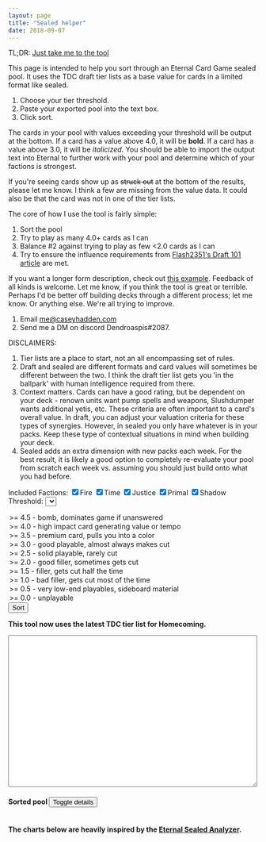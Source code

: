 ```yaml
---
layout: page
title: "Sealed helper"
date: 2018-09-07
---
```


TL;DR: [Just take me to the tool](#tool)

This page is intended to help you sort through an Eternal Card Game
sealed pool. It uses the TDC draft tier lists as a base value for cards
in a limited format like sealed.

1. Choose your tier threshold.
2. Paste your exported pool into the text box.
3. Click sort.

The cards in your pool with values exceeding your threshold will be
output at the bottom. If a card has a value above 4.0, it will be
<strong>bold</strong>. If a card has a value above 3.0, it will be
<em>italicized</em>. You should be able to import the output text
into Eternal to further work with your pool and determine which of
your factions is strongest.

If you're seeing cards show up as <strike>struck out</strike> at the
bottom of the results, please let me know. I think a few are missing
from the value data. It could also be that the card was not in one
of the tier lists.

The core of how I use the tool is fairly simple:

1. Sort the pool
2. Try to play as many 4.0+ cards as I can
3. Balance #2 against trying to play as few <2.0 cards as I can
4. Try to ensure the influence requirements from [Flash2351's Draft 101 article](https://www.a-space-games.com/drafting-101-part-2-building-the-deck)
   are met.

If you want a longer form description, check out [this example](/eternal/sealed-example).
Feedback of all kinds is welcome. Let me know, if you think the tool
is great or terrible. Perhaps I'd be better off building decks through
a different process; let me know. Or anything else. We're all trying
to improve.

1. Email me@caseyhadden.com
2. Send me a DM on discord Dendroaspis#2087.

DISCLAIMERS:

1. Tier lists are a place to start, not an all encompassing set of rules.
2. Draft and sealed are different formats and card values will
sometimes be different between the two. I think the draft tier list
gets you 'in the ballpark' with human intelligence required from there.
3. Context matters. Cards can have a good rating, but be dependent on your
deck - renown units want pump spells and weapons, Slushdumper wants additional
yetis, etc. These criteria are often important to a card's overall value. In
draft, you can adjust your valuation criteria for these types of synergies.
However, in sealed you only have whatever is in your packs. Keep these type
of contextual situations in mind when building your deck.
4. Sealed adds an extra dimension with new packs each week. For the best
result, it is likely a good option to completely re-evaluate your pool
from scratch each week vs. assuming you should just build onto what you
had before.

<a id="tool"></a>Included Factions: <input type="checkbox" id="fire" value="F" checked><label for="fire">Fire</label>
<input type="checkbox" id="time" value="T" checked><label for="time">Time</label>
<input type="checkbox" id="justice" value="J" checked><label for="justice">Justice</label>
<input type="checkbox" id="primal" value="P" checked><label for="primal">Primal</label>
<input type="checkbox" id="shadow" value="S" checked><label for="shadow">Shadow</label>
<br/>Threshold:
<select id="threshold">
  <option value="4.5">&gt;= 4.5 - bomb, dominates game if unanswered</option>
  <option value="4.0">&gt;= 4.0 - high impact card generating value or tempo</option>
  <option value="3.5">&gt;= 3.5 - premium card, pulls you into a color</option>
  <option value="3.0" selected="true">&gt;= 3.0 - good playable, almost always makes cut</option>
  <option value="2.5">&gt;= 2.5 - solid playable, rarely cut</option>
  <option value="2.0">&gt;= 2.0 - good filler, sometimes gets cut</option>
  <option value="1.5">&gt;= 1.5 - filler, gets cut half the time</option>
  <option value="1.0">&gt;= 1.0 - bad filler, gets cut most of the time</option>
  <option value="0.5">&gt;= 0.5 - very low-end playables, sideboard material</option>
  <option value="0.0">&gt;= 0.0 - unplayable</option>
</select>
<input type="button" value="Sort" onclick="sort()"></input>


<strong>This tool now uses the latest TDC tier list for Homecoming.</strong>

<textarea cols="60" rows="20" id="pool"></textarea>

<h4>Sorted pool <input type="button" value="Toggle details" onclick="toggleExtra()"></input></h4>

<div id="result">
</div>

<br/>
<strong>The charts below are heavily inspired by the
<a href="https://eternalsealed.surge.sh/">Eternal Sealed Analyzer</a>.</strong>

<canvas id="monoChart">
</canvas>

<br/>
<canvas id="dualChart">
</canvas>

<script type="text/javascript">
var cardsAndValues = []
$.getJSON("/eternal/cards-and-values.json", function(data) {
    $.each(data, function(index, value) {
        cardsAndValues.push(value)
    })
})

var monoChart, dualChart

function sort() {
    $("#result").empty()
    pool = []
    lines = $('#pool').val().trim().split("\n");
    $.each(lines, function() {
        values = this.split("(");
        numberOfAndName = values[0]
        numberOfCards = parseInt(numberOfAndName.charAt(0))
        cardName = numberOfAndName.substring(2).trim()
        setAndNumber = values[1]
        result = scanf(setAndNumber, "Set%d #%d)")
        card = {
            numberOfCards: numberOfCards,
            name: cardName,
            set: result[0],
            cardNumber: result[1]
        }
        for (i = 0; i < numberOfCards; i++) {
            pool.push(card)
        }
    })

    valuedPool = []
    notFoundPool = []
    $.each(pool, function(index, value) {
        card = findCard(value)
        if (!$.isEmptyObject(card)) {
            valuedPool.push(card)
        } else {
          notFoundPool.push(value)
        }
    })

    valuedPool.sort(SortByValue).reverse()

    requestedInfluence = []
    $.each($("input:checked"), function(index, value) {
      requestedInfluence.push(value.value)
    })

    let fire = {
      unit: 0,
      spell: 0,
      attachment: 0,
      name: "Fire",
    }, time =  {
      unit: 0,
      spell: 0,
      attachment: 0,
      name: "Time",
    }, justice =  {
      unit: 0,
      spell: 0,
      attachment: 0,
      name: "Justice",
    }, primal = {
      unit: 0,
      spell: 0,
      attachment: 0,
      name: "Primal",
    }, shadow = {
      unit: 0,
      spell: 0,
      attachment: 0,
      name: "Shadow",
    }, rakano = {
      unit: 0,
      spell: 0,
      attachment: 0,
      name: "Rakano",
    }, argenport = {
      unit: 0,
      spell: 0,
      attachment: 0,
      name: "Argenport",
    }, hooru = {
      unit: 0,
      spell: 0,
      attachment: 0,
      name: "Hooru",
    }, combrei = {
      unit: 0,
      spell: 0,
      attachment: 0,
      name: "Combrei",
    }, stonescar = {
      unit: 0,
      spell: 0,
      attachment: 0,
      name: "Stonescar",
    }, skycrag = {
      unit: 0,
      spell: 0,
      attachment: 0,
      name: "Skycrag",
    }, praxis = {
      unit: 0,
      spell: 0,
      attachment: 0,
      name: "Praxis",
    }, feln = {
      unit: 0,
      spell: 0,
      attachment: 0,
      name: "Feln",
    }, xenan = {
      unit: 0,
      spell: 0,
      attachment: 0,
      name: "Xenan",
    }, elysian = {
      unit: 0,
      spell: 0,
      attachment: 0,
      name: "Elysian",
    };

    threshold = $("#threshold").val()
    tableContent = "<table id='sort_results'>"
    $.each(valuedPool, function(index, value) {
        cardInfluence = makeUnique(value.Influence)
        influenceDiff = cardInfluence.filter(x => !requestedInfluence.includes(x))
        influenceString = cardInfluence.join("")
        if (value.LimitedValue >= threshold && influenceDiff.length == 0) {
            output = "1 " + value.Name + " (Set" + value.SetNumber + " #" + value.EternalID + ")"
            if (value.LimitedValue >= 4.0) {
                output = "<strong>" + output + "</strong>"
            } else if (value.LimitedValue >= 3.0) {
                output = "<em>" + output + "</em>"
            }
            tableContent += "<tr>"
            tableContent += "<td class='card_data'>" + output + "</td>"
            tableContent += "<td style='padding-left: 10px' class='influence_data'>" + value.Influence + "</td>"
            tableContent += "<td style='padding-left: 10px' class='value_data'>" + value.LimitedValue + "</td>"
            tableContent += "</tr>"
            // update our counts for charts
            switch (influenceString) {
              case "F":
                updateCounts(fire, value)
                break;
              case "T":
                updateCounts(time, value)
                break;
              case "J":
                updateCounts(justice, value)
                break;
              case "P":
                updateCounts(primal, value)
                break;
              case "S":
                updateCounts(shadow, value)
                break;
              case "FJ":
                updateCounts(rakano, value)
                break;
              case "JS":
                updateCounts(argenport, value)
                break;
              case "JP":
                updateCounts(hooru, value)
                break;
              case "TJ":
                updateCounts(combrei, value)
                break;
              case "FS":
                updateCounts(stonescar, value)
                break;
              case "FP":
                updateCounts(skycrag, value)
                break;
              case "FT":
                updateCounts(praxis, value)
                break;
              case "PS":
                updateCounts(feln, value)
                break;
              case "TS":
                updateCounts(xenan, value)
                break;
              case "TP":
                updateCounts(elysian, value)
                break;
            }
        }
    })
    tableContent += "</table>"
    $("#result").append(tableContent)
    toggleExtra() // hide to start

    if (monoChart) {
      monoChart.destroy()
    }
    monoChart = new Chart($("#monoChart"), {
        type: "bar",
        data: {
            labels: ["Fire", "Time", "Justice", "Primal", "Shadow"],
            datasets: [
                {
                    label: "Unit",
                    data: [
                        fire.unit,
                        time.unit,
                        justice.unit,
                        primal.unit,
                        shadow.unit,
                    ],
                    backgroundColor: [
                        "rgba(255,99,132,0.6)",
                        "rgba(255, 206, 86, 0.6)",
                        "rgba(75, 192, 192, 0.6)",
                        "rgba(54, 162, 235, 0.6)",
                        "rgba(153, 102, 255, 0.6)",
                    ],
                    borderColor: [
                        "rgba(255,99,132,1)",
                        "rgba(255, 206, 86, 1)",
                        "rgba(75, 192, 192, 1)",
                        "rgba(54, 162, 235, 1)",
                        "rgba(153, 102, 255, 1)",
                    ],
                    borderWidth: 1,
                },
                {
                    label: "Spell",
                    data: [
                        fire.spell,
                        time.spell,
                        justice.spell,
                        primal.spell,
                        shadow.spell,
                    ],
                    backgroundColor: [
                        "rgba(255,99,132,0.4)" /*R*/,
                        "rgba(255, 206, 86, 0.4)" /*W*/,
                        "rgba(75, 192, 192, 0.4)" /*G*/,
                        "rgba(54, 162, 235, 0.4)" /*U*/,
                        "rgba(153, 102, 255, 0.4)" /*B*/,
                    ],
                    borderColor: [
                        "rgba(255,99,132,1)",
                        "rgba(255, 206, 86, 1)",
                        "rgba(75, 192, 192, 1)",
                        "rgba(54, 162, 235, 1)",
                        "rgba(153, 102, 255, 1)",
                    ],
                    borderWidth: 1,
                },
                {
                    label: "Attachment",
                    data: [
                        fire.attachment,
                        time.attachment,
                        justice.attachment,
                        primal.attachment,
                        shadow.attachment,
                    ],
                    backgroundColor: [
                        "rgba(255,99,132,0.2)" /*R*/,
                        "rgba(255, 206, 86, 0.2)" /*W*/,
                        "rgba(75, 192, 192, 0.2)" /*G*/,
                        "rgba(54, 162, 235, 0.2)" /*U*/,
                        "rgba(153, 102, 255, 0.2)" /*B*/,
                    ],
                    borderColor: [
                        "rgba(255,99,132,1)",
                        "rgba(255, 206, 86, 1)",
                        "rgba(75, 192, 192, 1)",
                        "rgba(54, 162, 235, 1)",
                        "rgba(153, 102, 255, 1)",
                    ],
                    borderWidth: 1,
                },
            ],
        },
        options: {
            legend: {
                display: false,
            },
            scales: {
                xAxes: [
                    {
                        stacked: true,
                        ticks: {
                            autoSkip: false,
                        },
                    },
                ],
                yAxes: [
                    {
                        stacked: true,
                        ticks: {
                            beginAtZero: true,
                        },
                    },
                ],
            },
        },
    });

    if (dualChart) {
      dualChart.destroy()
    }
    dualChart = new Chart($("#dualChart"), {
        type: "bar",
        data: {
            labels: [
                "Rakano",
                "Argenport",
                "Hooru",
                "Combrei",
                "Stonescar",
                "Skycrag",
                "Praxis",
                "Feln",
                "Xenan",
                "Elysian",
            ],
            datasets: [
                {
                    label: "Units - Mono 1",
                    data: [
                        fire.unit,
                        justice.unit,
                        justice.unit,
                        justice.unit,
                        fire.unit,
                        fire.unit,
                        fire.unit,
                        primal.unit,
                        shadow.unit,
                        primal.unit,
                    ],
                    backgroundColor: [
                        "rgba(255,99,132,0.6)", //Fire
                        "rgba(75, 192, 192, 0.6)", //Justice
                        "rgba(75, 192, 192, 0.6)",
                        "rgba(75, 192, 192, 0.6)",
                        "rgba(255,99,132,0.6)",
                        "rgba(255,99,132,0.6)",
                        "rgba(255,99,132,0.6)",
                        "rgba(54, 162, 235, 0.6)", //Primal
                        "rgba(153, 102, 255, 0.6)", //Shadow
                        "rgba(54, 162, 235, 0.6)",
                    ],
                    borderColor: [
                        "rgba(255,99,132,1)",
                        "rgba(75, 192, 192, 1)",
                        "rgba(75, 192, 192, 1)",
                        "rgba(75, 192, 192, 1)",
                        "rgba(255,99,132,1)",
                        "rgba(255,99,132,1)",
                        "rgba(255,99,132,1)",
                        "rgba(54, 162, 235,14)",
                        "rgba(153, 102, 255, 1)",
                        "rgba(54, 162, 235,14)",
                    ],
                    borderWidth: 1,
                },
                {
                    label: "Units - Mono 2",
                    data: [
                        justice.unit,
                        shadow.unit,
                        primal.unit,
                        time.unit,
                        shadow.unit,
                        primal.unit,
                        time.unit,
                        shadow.unit,
                        time.unit,
                        time.unit,
                    ],
                    backgroundColor: [
                        "rgba(75, 192, 192, 0.6)" /*G*/,
                        "rgba(153, 102, 255,0.6)" /*B*/,
                        "rgba(54, 162, 235, 0.6)" /*U*/,
                        "rgba(255, 206, 86, 0.6)" /*W*/,
                        "rgba(153, 102, 255,0.6)" /*B*/,
                        "rgba(54, 162, 235, 0.6)" /*U*/,
                        "rgba(255, 206, 86, 0.6)" /*W*/,
                        "rgba(153, 102, 255,0.6)" /*B*/,
                        "rgba(255, 206, 86, 0.6)" /*W*/,
                        "rgba(255, 206, 86, 0.6)" /*W*/,
                    ],
                    borderColor: [
                        "rgba(75, 192, 192, 1)" /*G*/,
                        "rgba(153, 102, 255, 1)" /*B*/,
                        "rgba(54, 162, 235, 1)" /*U*/,
                        "rgba(255, 206, 86, 1)" /*W*/,
                        "rgba(153, 102, 255, 1)" /*B*/,
                        "rgba(54, 162, 235, 1)" /*U*/,
                        "rgba(255, 206, 86, 1)" /*W*/,
                        "rgba(153, 102, 255, 1)" /*B*/,
                        "rgba(255, 206, 86, 1)" /*W*/,
                        "rgba(255, 206, 86,12)" /*W*/,
                    ],
                    borderWidth: 1,
                },
                {
                    label: "Spells - Mono 1",
                    data: [
                        fire.spell,
                        justice.spell,
                        justice.spell,
                        justice.spell,
                        fire.spell,
                        fire.spell,
                        fire.spell,
                        primal.spell,
                        shadow.spell,
                        primal.spell,
                    ],
                    backgroundColor: [
                        "rgba(255,99,132,0.4)", //Fire
                        "rgba(75, 192, 192, 0.4)", //Justice
                        "rgba(75, 192, 192, 0.4)",
                        "rgba(75, 192, 192, 0.4)",
                        "rgba(255,99,132,0.4)",
                        "rgba(255,99,132,0.4)",
                        "rgba(255,99,132,0.4)",
                        "rgba(54, 162, 235, 0.4)", //Primal
                        "rgba(153, 102, 255, 0.4)", //Shadow
                        "rgba(54, 162, 235, 0.4)",
                    ],
                    borderColor: [
                        "rgba(255,99,132,1)",
                        "rgba(75, 192, 192, 1)",
                        "rgba(75, 192, 192, 1)",
                        "rgba(75, 192, 192, 1)",
                        "rgba(255,99,132,1)",
                        "rgba(255,99,132,1)",
                        "rgba(255,99,132,1)",
                        "rgba(54, 162, 235,14)",
                        "rgba(153, 102, 255, 1)",
                        "rgba(54, 162, 235,14)",
                    ],
                    borderWidth: 1,
                },
                {
                    label: "Spells - Mono 2",
                    data: [
                        justice.spell,
                        shadow.spell,
                        primal.spell,
                        time.spell,
                        shadow.spell,
                        primal.spell,
                        time.spell,
                        shadow.spell,
                        time.spell,
                        time.spell,
                    ],
                    backgroundColor: [
                        "rgba(75, 192, 192, 0.4)" /*G*/,
                        "rgba(153, 102, 255,0.4)" /*B*/,
                        "rgba(54, 162, 235, 0.4)" /*U*/,
                        "rgba(255, 206, 86, 0.4)" /*W*/,
                        "rgba(153, 102, 255,0.4)" /*B*/,
                        "rgba(54, 162, 235, 0.4)" /*U*/,
                        "rgba(255, 206, 86, 0.4)" /*W*/,
                        "rgba(153, 102, 255,0.4)" /*B*/,
                        "rgba(255, 206, 86, 0.4)" /*W*/,
                        "rgba(255, 206, 86, 0.4)" /*W*/,
                    ],
                    borderColor: [
                        "rgba(75, 192, 192, 1)" /*G*/,
                        "rgba(153, 102, 255, 1)" /*B*/,
                        "rgba(54, 162, 235, 1)" /*U*/,
                        "rgba(255, 206, 86, 1)" /*W*/,
                        "rgba(153, 102, 255, 1)" /*B*/,
                        "rgba(54, 162, 235, 1)" /*U*/,
                        "rgba(255, 206, 86, 1)" /*W*/,
                        "rgba(153, 102, 255, 1)" /*B*/,
                        "rgba(255, 206, 86, 1)" /*W*/,
                        "rgba(255, 206, 86,12)" /*W*/,
                    ],
                    borderWidth: 1,
                },
                {
                    label: "Attachments - Mono 1",
                    data: [
                        fire.attachment,
                        justice.attachment,
                        justice.attachment,
                        justice.attachment,
                        fire.attachment,
                        fire.attachment,
                        fire.attachment,
                        primal.attachment,
                        shadow.attachment,
                        primal.attachment,
                    ],
                    backgroundColor: [
                        "rgba(255,99,132,0.2)", //Fire
                        "rgba(75, 192, 192, 0.2)", //Justice
                        "rgba(75, 192, 192, 0.2)",
                        "rgba(75, 192, 192, 0.2)",
                        "rgba(255,99,132,0.2)",
                        "rgba(255,99,132,0.2)",
                        "rgba(255,99,132,0.2)",
                        "rgba(54, 162, 235, 0.2)", //Primal
                        "rgba(153, 102, 255, 0.2)", //Shadow
                        "rgba(54, 162, 235, 0.2)",
                    ],
                    borderColor: [
                        "rgba(255,99,132,1)",
                        "rgba(75, 192, 192, 1)",
                        "rgba(75, 192, 192, 1)",
                        "rgba(75, 192, 192, 1)",
                        "rgba(255,99,132,1)",
                        "rgba(255,99,132,1)",
                        "rgba(255,99,132,1)",
                        "rgba(54, 162, 235,14)",
                        "rgba(153, 102, 255, 1)",
                        "rgba(54, 162, 235,14)",
                    ],
                    borderWidth: 1,
                },
                {
                    label: "Attachments - Mono 2",
                    data: [
                        justice.attachment,
                        shadow.attachment,
                        primal.attachment,
                        time.attachment,
                        shadow.attachment,
                        primal.attachment,
                        time.attachment,
                        shadow.attachment,
                        time.attachment,
                        time.attachment,
                    ],
                    backgroundColor: [
                        "rgba(75, 192, 192, 0.2)" /*G*/,
                        "rgba(153, 102, 255,0.2)" /*B*/,
                        "rgba(54, 162, 235, 0.2)" /*U*/,
                        "rgba(255, 206, 86, 0.2)" /*W*/,
                        "rgba(153, 102, 255,0.2)" /*B*/,
                        "rgba(54, 162, 235, 0.2)" /*U*/,
                        "rgba(255, 206, 86, 0.2)" /*W*/,
                        "rgba(153, 102, 255,0.2)" /*B*/,
                        "rgba(255, 206, 86, 0.2)" /*W*/,
                        "rgba(255, 206, 86, 0.2)" /*W*/,
                    ],
                    borderColor: [
                        "rgba(75, 192, 192, 1)" /*G*/,
                        "rgba(153, 102, 255, 1)" /*B*/,
                        "rgba(54, 162, 235, 1)" /*U*/,
                        "rgba(255, 206, 86, 1)" /*W*/,
                        "rgba(153, 102, 255, 1)" /*B*/,
                        "rgba(54, 162, 235, 1)" /*U*/,
                        "rgba(255, 206, 86, 1)" /*W*/,
                        "rgba(153, 102, 255, 1)" /*B*/,
                        "rgba(255, 206, 86, 1)" /*W*/,
                        "rgba(255, 206, 86,12)" /*W*/,
                    ],
                    borderWidth: 1,
                },
                {
                    label: "Units - Dual",
                    data: [
                        rakano.unit,
                        argenport.unit,
                        hooru.unit,
                        combrei.unit,
                        stonescar.unit,
                        skycrag.unit,
                        praxis.unit,
                        feln.unit,
                        xenan.unit,
                        elysian.unit,
                    ],
                    backgroundColor: [
                        "rgba(75, 75, 75, 0.6)" /*Gray*/,
                        "rgba(75, 75, 75, 0.6)" /*Gray*/,
                        "rgba(75, 75, 75, 0.6)" /*Gray*/,
                        "rgba(75, 75, 75, 0.6)" /*Gray*/,
                        "rgba(75, 75, 75, 0.6)" /*Gray*/,
                        "rgba(75, 75, 75, 0.6)" /*Gray*/,
                        "rgba(75, 75, 75, 0.6)" /*Gray*/,
                        "rgba(75, 75, 75, 0.6)" /*Gray*/,
                        "rgba(75, 75, 75, 0.6)" /*Gray*/,
                        "rgba(75, 75, 75, 0.6)" /*Gray*/,
                    ],
                    borderColor: [
                        "rgba(75, 75, 75, 1)" /*Gray*/,
                        "rgba(75, 75, 75, 1)" /*Gray*/,
                        "rgba(75, 75, 75, 1)" /*Gray*/,
                        "rgba(75, 75, 75, 1)" /*Gray*/,
                        "rgba(75, 75, 75, 1)" /*Gray*/,
                        "rgba(75, 75, 75, 1)" /*Gray*/,
                        "rgba(75, 75, 75, 1)" /*Gray*/,
                        "rgba(75, 75, 75, 1)" /*Gray*/,
                        "rgba(75, 75, 75, 1)" /*Gray*/,
                        "rgba(75, 75, 75, 1)" /*Gray*/,
                    ],
                    borderWidth: 1,
                },
                {
                    label: "Spells - Dual",
                    data: [
                        rakano.spell,
                        argenport.spell,
                        hooru.spell,
                        combrei.spell,
                        stonescar.spell,
                        skycrag.spell,
                        praxis.spell,
                        feln.spell,
                        xenan.spell,
                        elysian.spell,
                    ],
                    backgroundColor: [
                        "rgba(75, 75, 75, 0.4)" /*Gray*/,
                        "rgba(75, 75, 75, 0.4)" /*Gray*/,
                        "rgba(75, 75, 75, 0.4)" /*Gray*/,
                        "rgba(75, 75, 75, 0.4)" /*Gray*/,
                        "rgba(75, 75, 75, 0.4)" /*Gray*/,
                        "rgba(75, 75, 75, 0.4)" /*Gray*/,
                        "rgba(75, 75, 75, 0.4)" /*Gray*/,
                        "rgba(75, 75, 75, 0.4)" /*Gray*/,
                        "rgba(75, 75, 75, 0.4)" /*Gray*/,
                        "rgba(75, 75, 75, 0.4)" /*Gray*/,
                    ],
                    borderColor: [
                        "rgba(75, 75, 75, 1)" /*Gray*/,
                        "rgba(75, 75, 75, 1)" /*Gray*/,
                        "rgba(75, 75, 75, 1)" /*Gray*/,
                        "rgba(75, 75, 75, 1)" /*Gray*/,
                        "rgba(75, 75, 75, 1)" /*Gray*/,
                        "rgba(75, 75, 75, 1)" /*Gray*/,
                        "rgba(75, 75, 75, 1)" /*Gray*/,
                        "rgba(75, 75, 75, 1)" /*Gray*/,
                        "rgba(75, 75, 75, 1)" /*Gray*/,
                        "rgba(75, 75, 75, 1)" /*Gray*/,
                    ],
                    borderWidth: 1,
                },
                {
                    label: "Attachments - Dual",
                    data: [
                        rakano.attachment,
                        argenport.attachment,
                        hooru.attachment,
                        combrei.attachment,
                        stonescar.attachment,
                        skycrag.attachment,
                        praxis.attachment,
                        feln.attachment,
                        xenan.attachment,
                        elysian.attachment,
                    ],
                    backgroundColor: [
                        "rgba(75, 75, 75, 0.2)" /*Gray*/,
                        "rgba(75, 75, 75, 0.2)" /*Gray*/,
                        "rgba(75, 75, 75, 0.2)" /*Gray*/,
                        "rgba(75, 75, 75, 0.2)" /*Gray*/,
                        "rgba(75, 75, 75, 0.2)" /*Gray*/,
                        "rgba(75, 75, 75, 0.2)" /*Gray*/,
                        "rgba(75, 75, 75, 0.2)" /*Gray*/,
                        "rgba(75, 75, 75, 0.2)" /*Gray*/,
                        "rgba(75, 75, 75, 0.2)" /*Gray*/,
                        "rgba(75, 75, 75, 0.2)" /*Gray*/,
                    ],
                    borderColor: [
                        "rgba(75, 75, 75, 1)" /*Gray*/,
                        "rgba(75, 75, 75, 1)" /*Gray*/,
                        "rgba(75, 75, 75, 1)" /*Gray*/,
                        "rgba(75, 75, 75, 1)" /*Gray*/,
                        "rgba(75, 75, 75, 1)" /*Gray*/,
                        "rgba(75, 75, 75, 1)" /*Gray*/,
                        "rgba(75, 75, 75, 1)" /*Gray*/,
                        "rgba(75, 75, 75, 1)" /*Gray*/,
                        "rgba(75, 75, 75, 1)" /*Gray*/,
                        "rgba(75, 75, 75, 1)" /*Gray*/,
                    ],
                    borderWidth: 1,
                },
            ],
        },
        options: {
            legend: {
                display: false,
            },
            scales: {
                xAxes: [
                    {
                        stacked: true,
                        ticks: {
                            autoSkip: false,
                        },
                    },
                ],
                yAxes: [
                    {
                        stacked: true,
                        ticks: {
                            beginAtZero: true,
                        },
                    },
                ],
            },
        },
    });

    $.each(notFoundPool, function(index, value) {
      output = "1 " + value.name + " (Set" + value.set + " #" + value.cardNumber + ")"
      $("#result").append("<strike>" + output + "</strike><br/>")
    })
}

function updateCounts(item, value) {
    switch (value.Type) {
      case "Unit":
        item.unit++
        break
      case "Spell":
      case "Fast Spell":
        item.spell++
        break
      case "Curse":
      case "Relic":
      case "Cursed Relic":
      case "Relic Weapon":
      case "Weapon":
        item.attachment++
        break
      default:
        console.log(value.Type)
    }
}

function toggleExtra() {
    tbl = $("#sort_results")
    console.log(tbl)
    influenceColumn = tbl.find(".influence_data")
    console.log(influenceColumn)
    influenceColumn.toggle()
    tbl.find(".value_data").toggle()
}

function makeUnique(str) {
  uniq = String.prototype.concat(...new Set(str))
  return uniq.split("")
}

function SortByValue(a, b) {
    return a.LimitedValue < b.LimitedValue ? -1 : a.LimitedValue > b.LimitedValue ? 1 : 0
}

function findCard(card) {
    result = {}
    $.each(cardsAndValues, function(index, value) {
        if (card.set == value.SetNumber &&
            card.cardNumber == value.EternalID) {
            result = value
        }
    })
    return result
}

function scanf(text,pattern){
    if (text == pattern) return true;
    var result = [];    // array for pattern result
    var i = 0;            // text index
    var j = 0;            // pattern index
    while (i < text.length && j < pattern.length){
        var p = substr(pattern,j,j+2); 
        var c = text[i];                
        var c2 = pattern[j];           
        if (p == "%d"){            
        // pattern says next is a number:
            var z = parseInt(substr(text,i,text.length));
            if (z == NaN) return false;
            result[result.length] = z;
            i += z.toString().length;
            j += 2;
        }
        else if (p == "%c"){    
        // pattern says next is a single character:
            result[result.length] = c;
            i++;
            j += 2;
        }
        else if (p == "%s"){    
        // pattern says next is a string:
            var end = "";
            if (j+2 < pattern.length) end = pattern[j+2];
            if (end.length == 0){
                result[result.length] = substr(text,i,text.length);
                i = text.length;
                j = pattern.length;
            }
            else if (end == '%'){    
            // This is an ERROR I need to fix!!!
                alert("[*] %s followed by pattern (eg. %d) causes an error!");
                return false;
            }
            else {
                var str = "";
                for (;i<text.length && text[i]!=end;i++){
                    str += text[i];
                }
                result[result.length] = str;
                j += 2;                            
            }
        }
        else if (c == c2){        
        // pattern says next char's should be equal:
            i++;
            j++;
        }
        else {                    
        // else the text doesn't fit to the pattern:
            return false;
        }
    }
    if (i == text.length && j == pattern.length){
        // if we scanned EVERYTHING:
        return result;            
    }
    else {
        // if not -> FALSE:
        return false;            
    }
}

function substr(str,i,j){
    var s = "";
    if (i < 0 || j < 0 || i > j) return false;
    for (var k=i;k<str.length && k<j;k++){
        s += str[k];
    }
    return s;
}

</script>

